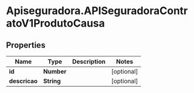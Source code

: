 # Apiseguradora.APISeguradoraContratoV1ProdutoCausa

## Properties
Name | Type | Description | Notes
------------ | ------------- | ------------- | -------------
**id** | **Number** |  | [optional] 
**descricao** | **String** |  | [optional] 


